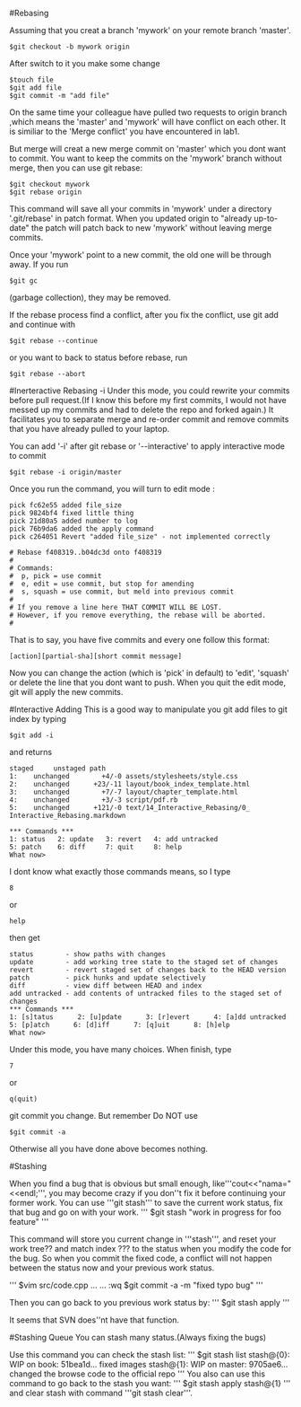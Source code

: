 #Rebasing

Assuming that you creat a branch 'mywork' on your remote branch 'master'.

```
$git checkout -b mywork origin
```

After switch to it you make some change 

```
$touch file
$git add file
$git commit -m "add file"
```

On the same time  your colleague have pulled two requests to origin branch ,which means the 'master' and 'mywork'  will have conflict on each other. It is similiar to the 'Merge conflict' you have encountered in lab1.

But merge will creat a new merge commit on 'master' which you dont want to commit. You want to keep the commits on the 'mywork' branch without merge, then you can use git rebase:
```
$git checkout mywork
$git rebase origin
```

This command will save all your commits in 'mywork' under a directory '.git/rebase' in patch format. When you updated origin to "already up-to-date" the patch will patch back to new 'mywork' without leaving merge commits.

Once your 'mywork' point to a new commit, the old one will be through away. If you run 
```
$git gc
```
(garbage collection), they may be removed.

If the rebase process find a conflict, after you fix the conflict, use git add and continue with
```
$git rebase --continue
```

or you want to back to status before rebase, run
```
$git rebase --abort
```



#Inerteractive Rebasing -i
Under this mode, you could rewrite your commits before pull request.(If I know this before my first commits, I would not have messed up my commits and had to delete the repo and forked again.) 
It facilitates you to separate merge and re-order commit and remove commits that you have already pulled to your laptop.

You can add '-i' after git rebase or '--interactive' to apply interactive mode to commit
```
$git rebase -i origin/master
```

Once you run the command, you will turn to edit mode :
```
pick fc62e55 added file_size
pick 9824bf4 fixed little thing
pick 21d80a5 added number to log
pick 76b9da6 added the apply command
pick c264051 Revert "added file_size" - not implemented correctly

# Rebase f408319..b04dc3d onto f408319
#
# Commands:
#  p, pick = use commit
#  e, edit = use commit, but stop for amending
#  s, squash = use commit, but meld into previous commit
#
# If you remove a line here THAT COMMIT WILL BE LOST.
# However, if you remove everything, the rebase will be aborted.
#
```

That is to say, you have five commits and every one follow this format:
```
[action][partial-sha][short commit message]
```

Now you can change the action (which is 'pick' in default) to 'edit', 'squash' or delete the line that you dont want to push. When you quit the edit mode, git will apply the new commits.


#Interactive Adding
This is a good way to manipulate you git add files to git index by typing 
```
$git add -i
```
and returns
```
staged     unstaged path
1:    unchanged        +4/-0 assets/stylesheets/style.css
2:    unchanged      +23/-11 layout/book_index_template.html
3:    unchanged        +7/-7 layout/chapter_template.html
4:    unchanged        +3/-3 script/pdf.rb
5:    unchanged      +121/-0 text/14_Interactive_Rebasing/0_ Interactive_Rebasing.markdown

*** Commands ***
1: status   2: update   3: revert   4: add untracked
5: patch    6: diff     7: quit     8: help
What now>
```
I dont know what exactly those commands means, so I type
```
8
```
or
```
help
```
then get
```
status        - show paths with changes
update        - add working tree state to the staged set of changes
revert        - revert staged set of changes back to the HEAD version
patch         - pick hunks and update selectively
diff          - view diff between HEAD and index
add untracked - add contents of untracked files to the staged set of changes
*** Commands ***
1: [s]tatus      2: [u]pdate      3: [r]evert      4: [a]dd untracked
5: [p]atch      6: [d]iff      7: [q]uit      8: [h]elp
What now>
```

Under this mode, you have many choices. When finish, type
```
7
```
or
```
q(quit)
```
git commit you change. But remember Do NOT use
```
$git commit -a
```
Otherwise all you have done above becomes nothing.

#Stashing

When you find a bug that is obvious but small enough, like'''cout<<"nama="<<endl;''', you may become crazy if you don''t fix it before continuing your former work. You can use '''git stash''' to save the current work status,  fix that bug and go on with your work.
'''
$git stash "work in progress for foo feature"
'''

This command will store you current change in '''stash''', and reset your work tree?? and match index ??? to the status when you modify the code for the bug. So when you commit the fixed code, a conflict will not happen between the status now and your previous work status.

'''
$vim src/code.cpp
...
...
:wq
$git commit -a -m "fixed typo bug"
'''

Then you can go back to you previous work status by:
'''
$git stash apply
'''

It seems that SVN does''nt have that function.

#Stashing Queue
You can stash many status.(Always fixing the bugs)

Use this command you can check the stash list:
'''
$git stash list
stash@{0}: WIP on book: 51bea1d... fixed images
stash@{1}: WIP on master: 9705ae6... changed the browse code to the official repo
'''
You also can use this command to go back to the stash you want:
'''
$git stash apply stash@{1}
'''
and clear stash with command '''git stash clear'''.


